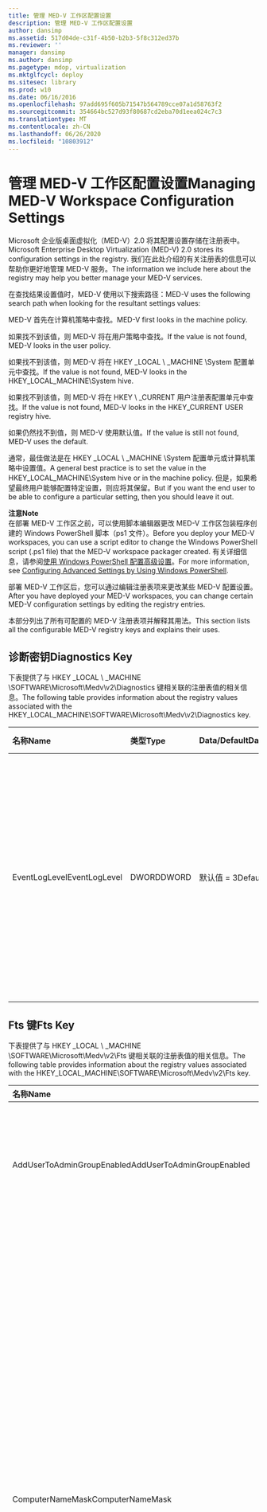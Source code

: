 ```yaml
---
title: 管理 MED-V 工作区配置设置
description: 管理 MED-V 工作区配置设置
author: dansimp
ms.assetid: 517d04de-c31f-4b50-b2b3-5f8c312ed37b
ms.reviewer: ''
manager: dansimp
ms.author: dansimp
ms.pagetype: mdop, virtualization
ms.mktglfcycl: deploy
ms.sitesec: library
ms.prod: w10
ms.date: 06/16/2016
ms.openlocfilehash: 97add695f605b71547b564789cce07a1d58763f2
ms.sourcegitcommit: 354664bc527d93f80687cd2eba70d1eea024c7c3
ms.translationtype: MT
ms.contentlocale: zh-CN
ms.lasthandoff: 06/26/2020
ms.locfileid: "10803912"
---
```

# <span data-ttu-id="85f5a-103">管理 MED-V 工作区配置设置</span><span class="sxs-lookup"><span data-stu-id="85f5a-103">Managing MED-V Workspace Configuration Settings</span></span>


<span data-ttu-id="85f5a-104">Microsoft 企业版桌面虚拟化（MED-V）2.0 将其配置设置存储在注册表中。</span><span class="sxs-lookup"><span data-stu-id="85f5a-104">Microsoft Enterprise Desktop Virtualization (MED-V) 2.0 stores its configuration settings in the registry.</span></span> <span data-ttu-id="85f5a-105">我们在此处介绍的有关注册表的信息可以帮助你更好地管理 MED-V 服务。</span><span class="sxs-lookup"><span data-stu-id="85f5a-105">The information we include here about the registry may help you better manage your MED-V services.</span></span>

<span data-ttu-id="85f5a-106">在查找结果设置值时，MED-V 使用以下搜索路径：</span><span class="sxs-lookup"><span data-stu-id="85f5a-106">MED-V uses the following search path when looking for the resultant settings values:</span></span>

<span data-ttu-id="85f5a-107">MED-V 首先在计算机策略中查找。</span><span class="sxs-lookup"><span data-stu-id="85f5a-107">MED-V first looks in the machine policy.</span></span>

<span data-ttu-id="85f5a-108">如果找不到该值，则 MED-V 将在用户策略中查找。</span><span class="sxs-lookup"><span data-stu-id="85f5a-108">If the value is not found, MED-V looks in the user policy.</span></span>

<span data-ttu-id="85f5a-109">如果找不到该值，则 MED-V 将在 HKEY _LOCAL \ _MACHINE \\System 配置单元中查找。</span><span class="sxs-lookup"><span data-stu-id="85f5a-109">If the value is not found, MED-V looks in the HKEY\_LOCAL\_MACHINE\\System hive.</span></span>

<span data-ttu-id="85f5a-110">如果找不到该值，则 MED-V 将在 HKEY \ _CURRENT 用户注册表配置单元中查找。</span><span class="sxs-lookup"><span data-stu-id="85f5a-110">If the value is not found, MED-V looks in the HKEY\_CURRENT USER registry hive.</span></span>

<span data-ttu-id="85f5a-111">如果仍然找不到值，则 MED-V 使用默认值。</span><span class="sxs-lookup"><span data-stu-id="85f5a-111">If the value is still not found, MED-V uses the default.</span></span>

<span data-ttu-id="85f5a-112">通常，最佳做法是在 HKEY _LOCAL \ _MACHINE \\System 配置单元或计算机策略中设置值。</span><span class="sxs-lookup"><span data-stu-id="85f5a-112">A general best practice is to set the value in the HKEY\_LOCAL\_MACHINE\\System hive or in the machine policy.</span></span> <span data-ttu-id="85f5a-113">但是，如果希望最终用户能够配置特定设置，则应将其保留。</span><span class="sxs-lookup"><span data-stu-id="85f5a-113">But if you want the end user to be able to configure a particular setting, then you should leave it out.</span></span>

**<span data-ttu-id="85f5a-114">注意</span><span class="sxs-lookup"><span data-stu-id="85f5a-114">Note</span></span>**  
<span data-ttu-id="85f5a-115">在部署 MED-V 工作区之前，可以使用脚本编辑器更改 MED-V 工作区包装程序创建的 Windows PowerShell 脚本（ps1 文件）。</span><span class="sxs-lookup"><span data-stu-id="85f5a-115">Before you deploy your MED-V workspaces, you can use a script editor to change the Windows PowerShell script (.ps1 file) that the MED-V workspace packager created.</span></span> <span data-ttu-id="85f5a-116">有关详细信息，请参阅[使用 Windows PowerShell 配置高级设置](configuring-advanced-settings-by-using-windows-powershell.md)。</span><span class="sxs-lookup"><span data-stu-id="85f5a-116">For more information, see [Configuring Advanced Settings by Using Windows PowerShell](configuring-advanced-settings-by-using-windows-powershell.md).</span></span>

<span data-ttu-id="85f5a-117">部署 MED-V 工作区后，您可以通过编辑注册表项来更改某些 MED-V 配置设置。</span><span class="sxs-lookup"><span data-stu-id="85f5a-117">After you have deployed your MED-V workspaces, you can change certain MED-V configuration settings by editing the registry entries.</span></span>



<span data-ttu-id="85f5a-118">本部分列出了所有可配置的 MED-V 注册表项并解释其用法。</span><span class="sxs-lookup"><span data-stu-id="85f5a-118">This section lists all the configurable MED-V registry keys and explains their uses.</span></span>

## <span data-ttu-id="85f5a-119">诊断密钥</span><span class="sxs-lookup"><span data-stu-id="85f5a-119">Diagnostics Key</span></span>


<span data-ttu-id="85f5a-120">下表提供了与 HKEY _LOCAL \ _MACHINE \\SOFTWARE\\Microsoft\\Medv\\v2\\Diagnostics 键相关联的注册表值的相关信息。</span><span class="sxs-lookup"><span data-stu-id="85f5a-120">The following table provides information about the registry values associated with the HKEY\_LOCAL\_MACHINE\\SOFTWARE\\Microsoft\\Medv\\v2\\Diagnostics key.</span></span>

<table>
<colgroup>
<col width="25%" />
<col width="25%" />
<col width="25%" />
<col width="25%" />
</colgroup>
<thead>
<tr class="header">
<th align="left"><span data-ttu-id="85f5a-121">名称</span><span class="sxs-lookup"><span data-stu-id="85f5a-121">Name</span></span> </th>
<th align="left"><span data-ttu-id="85f5a-122">类型</span><span class="sxs-lookup"><span data-stu-id="85f5a-122">Type</span></span> </th>
<th align="left"><span data-ttu-id="85f5a-123">Data/Default</span><span class="sxs-lookup"><span data-stu-id="85f5a-123">Data/Default</span></span> </th>
<th align="left"><span data-ttu-id="85f5a-124">描述</span><span class="sxs-lookup"><span data-stu-id="85f5a-124">Description</span></span> </th>
</tr>
</thead>
<tbody>
<tr class="odd">
<td align="left"><p><span data-ttu-id="85f5a-125">EventLogLevel</span><span class="sxs-lookup"><span data-stu-id="85f5a-125">EventLogLevel</span></span> </p></td>
<td align="left"><p><span data-ttu-id="85f5a-126">DWORD</span><span class="sxs-lookup"><span data-stu-id="85f5a-126">DWORD</span></span> </p></td>
<td align="left"><p><span data-ttu-id="85f5a-127">默认值 = 3</span><span class="sxs-lookup"><span data-stu-id="85f5a-127">Default=3</span></span></p></td>
<td align="left"><p><span data-ttu-id="85f5a-128">事件日志中记录的信息类型。</span><span class="sxs-lookup"><span data-stu-id="85f5a-128">The type of information that is logged in the event log.</span></span> <span data-ttu-id="85f5a-129">级别包括以下内容：0（无）、1（错误）、2（警告）、3（信息）、4（调试）。</span><span class="sxs-lookup"><span data-stu-id="85f5a-129">Levels include the following: 0 (None), 1 (Error), 2 (Warning), 3 (Information), 4 (Debug).</span></span></p></td>
</tr>
</tbody>
</table>



## <span data-ttu-id="85f5a-130">Fts 键</span><span class="sxs-lookup"><span data-stu-id="85f5a-130">Fts Key</span></span>


<span data-ttu-id="85f5a-131">下表提供了与 HKEY _LOCAL \ _MACHINE \\SOFTWARE\\Microsoft\\Medv\\v2\\Fts 键相关联的注册表值的相关信息。</span><span class="sxs-lookup"><span data-stu-id="85f5a-131">The following table provides information about the registry values associated with the HKEY\_LOCAL\_MACHINE\\SOFTWARE\\Microsoft\\Medv\\v2\\Fts key.</span></span>

<table>
<colgroup>
<col width="25%" />
<col width="25%" />
<col width="25%" />
<col width="25%" />
</colgroup>
<thead>
<tr class="header">
<th align="left"><span data-ttu-id="85f5a-132">名称</span><span class="sxs-lookup"><span data-stu-id="85f5a-132">Name</span></span></th>
<th align="left"><span data-ttu-id="85f5a-133">类型</span><span class="sxs-lookup"><span data-stu-id="85f5a-133">Type</span></span></th>
<th align="left"><span data-ttu-id="85f5a-134">Data/Default</span><span class="sxs-lookup"><span data-stu-id="85f5a-134">Data/Default</span></span></th>
<th align="left"><span data-ttu-id="85f5a-135">描述</span><span class="sxs-lookup"><span data-stu-id="85f5a-135">Description</span></span></th>
</tr>
</thead>
<tbody>
<tr class="odd">
<td align="left"><p><span data-ttu-id="85f5a-136">AddUserToAdminGroupEnabled</span><span class="sxs-lookup"><span data-stu-id="85f5a-136">AddUserToAdminGroupEnabled</span></span> </p></td>
<td align="left"><p><span data-ttu-id="85f5a-137">DWORD</span><span class="sxs-lookup"><span data-stu-id="85f5a-137">DWORD</span></span></p></td>
<td align="left"><p><span data-ttu-id="85f5a-138">默认值 = 0</span><span class="sxs-lookup"><span data-stu-id="85f5a-138">Default=0</span></span></p></td>
<td align="left"><p><span data-ttu-id="85f5a-139">配置首次设置是否自动将最终用户添加到管理员&#39;s 组。</span><span class="sxs-lookup"><span data-stu-id="85f5a-139">Configures whether first time setup automatically adds the end user to the administrator&#39;s group.</span></span> <span data-ttu-id="85f5a-140">0 = false;1 = true。</span><span class="sxs-lookup"><span data-stu-id="85f5a-140">0 = false; 1 = true.</span></span></p></td>
</tr>
<tr class="even">
<td align="left"><p></p></td>
<td align="left"><p></p></td>
<td align="left"><p></p></td>
<td align="left"><p><span data-ttu-id="85f5a-141">0 = false：首次设置不会自动将最终用户添加到管理员&#39;s 组。</span><span class="sxs-lookup"><span data-stu-id="85f5a-141">0 = false: First time setup does not automatically add the end user to the administrator&#39;s group.</span></span></p></td>
</tr>
<tr class="odd">
<td align="left"><p></p></td>
<td align="left"><p></p></td>
<td align="left"><p></p></td>
<td align="left"><p><span data-ttu-id="85f5a-142">1 = true：首次设置会自动将最终用户添加到管理员&#39;s 组。</span><span class="sxs-lookup"><span data-stu-id="85f5a-142">1 = true: First time setup automatically adds the end user to the administrator&#39;s group.</span></span></p></td>
</tr>
<tr class="even">
<td align="left"><p><span data-ttu-id="85f5a-143">ComputerNameMask</span><span class="sxs-lookup"><span data-stu-id="85f5a-143">ComputerNameMask</span></span> </p></td>
<td align="left"><p><span data-ttu-id="85f5a-144">SZ</span><span class="sxs-lookup"><span data-stu-id="85f5a-144">SZ</span></span></p></td>
<td align="left"><p><span data-ttu-id="85f5a-145">MEDV\*</span><span class="sxs-lookup"><span data-stu-id="85f5a-145">MEDV\*</span></span> </p></td>
<td align="left"><p><span data-ttu-id="85f5a-146">用于创建来宾虚拟机&#39;计算机名的计算机名称掩码。</span><span class="sxs-lookup"><span data-stu-id="85f5a-146">The computer name mask that is used to create the guest virtual machine&#39;s computer name.</span></span></p></td>
</tr>
<tr class="odd">
<td align="left"><p></p></td>
<td align="left"><p></p></td>
<td align="left"><p></p></td>
<td align="left"><p><span data-ttu-id="85f5a-147">掩码可以包含% username% 标签以插入用户名作为计算机名称的一部分。</span><span class="sxs-lookup"><span data-stu-id="85f5a-147">The mask can contain a %username% tag to insert the username as part of the computer name.</span></span> <span data-ttu-id="85f5a-148">同样，% hostname% 标签插入主计算机的名称。</span><span class="sxs-lookup"><span data-stu-id="85f5a-148">Likewise, the %hostname% tag inserts the name of the host computer.</span></span></p>
<p><span data-ttu-id="85f5a-149">&quot; # &quot; 掩码中的每个字符替换为随机数字。</span><span class="sxs-lookup"><span data-stu-id="85f5a-149">Every &quot;#&quot; character in the mask is replaced by a random digit.</span></span> <span data-ttu-id="85f5a-150">掩码结尾处的星号（\*）字符将替换为随机字母数字字符。</span><span class="sxs-lookup"><span data-stu-id="85f5a-150">An asterisk (\*) character at the end of the mask is replaced by random alphanumeric characters.</span></span></p>
<p><span data-ttu-id="85f5a-151">可以使用方括号捕获% hostname% 和% 用户名% 中的特定数量的字符。</span><span class="sxs-lookup"><span data-stu-id="85f5a-151">A specific number of characters from %hostname% and %username% can be captured by using square brackets.</span></span> <span data-ttu-id="85f5a-152">例如， &quot; % 用户名% [3] &quot; 将使用用户名的前三个字符。</span><span class="sxs-lookup"><span data-stu-id="85f5a-152">For example, &quot;%username%[3]&quot; would use the first three characters of the username.</span></span></p></td>
</tr>
<tr class="even">
<td align="left"><p><span data-ttu-id="85f5a-153">DeleteVMStateTimeout</span><span class="sxs-lookup"><span data-stu-id="85f5a-153">DeleteVMStateTimeout</span></span></p></td>
<td align="left"><p><span data-ttu-id="85f5a-154">DWORD</span><span class="sxs-lookup"><span data-stu-id="85f5a-154">DWORD</span></span></p></td>
<td align="left"><p><span data-ttu-id="85f5a-155">默认值 = 90</span><span class="sxs-lookup"><span data-stu-id="85f5a-155">Default=90</span></span></p></td>
<td align="left"><p><span data-ttu-id="85f5a-156">首次设置尝试删除虚拟机时的超时值（以秒为单位）。</span><span class="sxs-lookup"><span data-stu-id="85f5a-156">The time-out value, in seconds, when first time setup tries to delete the virtual machine.</span></span> <span data-ttu-id="85f5a-157">范围 = 0 到2147483647。</span><span class="sxs-lookup"><span data-stu-id="85f5a-157">Range = 0 to 2147483647.</span></span></p></td>
</tr>
<tr class="odd">
<td align="left"><p><span data-ttu-id="85f5a-158">DetachVfdTimeout</span><span class="sxs-lookup"><span data-stu-id="85f5a-158">DetachVfdTimeout</span></span></p></td>
<td align="left"><p><span data-ttu-id="85f5a-159">DWORD</span><span class="sxs-lookup"><span data-stu-id="85f5a-159">DWORD</span></span></p></td>
<td align="left"><p><span data-ttu-id="85f5a-160">默认值 = 120</span><span class="sxs-lookup"><span data-stu-id="85f5a-160">Default=120</span></span></p></td>
<td align="left"><p><span data-ttu-id="85f5a-161">第一次设置尝试从虚拟机分离虚拟软盘的超时值（以秒为单位）。</span><span class="sxs-lookup"><span data-stu-id="85f5a-161">The time-out value, in seconds, when first time setup tries to detach the virtual floppy disk from the virtual machine.</span></span> <span data-ttu-id="85f5a-162">范围 = 0 到2147483647。</span><span class="sxs-lookup"><span data-stu-id="85f5a-162">Range = 0 to 2147483647.</span></span></p></td>
</tr>
<tr class="even">
<td align="left"><p><span data-ttu-id="85f5a-163">DialogUrl</span><span class="sxs-lookup"><span data-stu-id="85f5a-163">DialogUrl</span></span> </p></td>
<td align="left"><p><span data-ttu-id="85f5a-164">SZ</span><span class="sxs-lookup"><span data-stu-id="85f5a-164">SZ</span></span></p></td>
<td align="left"><p></p></td>
<td align="left"><p><span data-ttu-id="85f5a-165">链接到内部网页且由首次设置对话框消息显示的可自定义 URL。</span><span class="sxs-lookup"><span data-stu-id="85f5a-165">Customizable URL that links to internal webpage and is displayed by first time setup dialog messages.</span></span> </p></td>
</tr>
<tr class="odd">
<td align="left"><p><span data-ttu-id="85f5a-166">ExplorerTimeout</span><span class="sxs-lookup"><span data-stu-id="85f5a-166">ExplorerTimeout</span></span></p></td>
<td align="left"><p><span data-ttu-id="85f5a-167">DWORD</span><span class="sxs-lookup"><span data-stu-id="85f5a-167">DWORD</span></span></p></td>
<td align="left"><p><span data-ttu-id="85f5a-168">默认值 = 900</span><span class="sxs-lookup"><span data-stu-id="85f5a-168">Default=900</span></span></p></td>
<td align="left"><p><span data-ttu-id="85f5a-169">首次设置等待 Windows 资源管理器时的超时值（以秒为单位）。</span><span class="sxs-lookup"><span data-stu-id="85f5a-169">The time-out value, in seconds, that first time setup waits for Windows Explorer.</span></span> <span data-ttu-id="85f5a-170">范围 = 0 到2147483647。</span><span class="sxs-lookup"><span data-stu-id="85f5a-170">Range = 0 to 2147483647.</span></span></p></td>
</tr>
<tr class="even">
<td align="left"><p><span data-ttu-id="85f5a-171">FailureDialogMsg</span><span class="sxs-lookup"><span data-stu-id="85f5a-171">FailureDialogMsg</span></span> </p></td>
<td align="left"><p><span data-ttu-id="85f5a-172">MULTI_SZ</span><span class="sxs-lookup"><span data-stu-id="85f5a-172">MULTI_SZ</span></span></p></td>
<td align="left"><p><span data-ttu-id="85f5a-173">在资源文件中找到邮件</span><span class="sxs-lookup"><span data-stu-id="85f5a-173">Message is found in resource file</span></span> </p></td>
<td align="left"><p><span data-ttu-id="85f5a-174">首次设置无法完成时显示给最终用户的可自定义消息。</span><span class="sxs-lookup"><span data-stu-id="85f5a-174">Customizable message that is displayed to the end user when first time setup cannot be completed.</span></span></p></td>
</tr>
<tr class="odd">
<td align="left"><p><span data-ttu-id="85f5a-175">GiveUserGroupRightsMaxRetryCount</span><span class="sxs-lookup"><span data-stu-id="85f5a-175">GiveUserGroupRightsMaxRetryCount</span></span> </p></td>
<td align="left"><p><span data-ttu-id="85f5a-176">DWORD</span><span class="sxs-lookup"><span data-stu-id="85f5a-176">DWORD</span></span> </p></td>
<td align="left"><p><span data-ttu-id="85f5a-177">默认值 = 3</span><span class="sxs-lookup"><span data-stu-id="85f5a-177">Default=3</span></span></p></td>
<td align="left"><p><span data-ttu-id="85f5a-178">MED-V 尝试授予最终用户组权限的最大次数。</span><span class="sxs-lookup"><span data-stu-id="85f5a-178">The maximum number of times that MED-V tries to give an end user group rights.</span></span> <span data-ttu-id="85f5a-179">超过指定的重试值，并且不能成功授予最终用户组权限后，最有可能会导致虚拟机的预准备失败，然后受 MaxRetryCount 值的制约。</span><span class="sxs-lookup"><span data-stu-id="85f5a-179">Exceeding the specified retry value without being able to successfully give an end user group rights most likely causes a virtual machine preparation failure that is then subject to the MaxRetryCount value.</span></span> <span data-ttu-id="85f5a-180">范围 = 0 到2147483647。</span><span class="sxs-lookup"><span data-stu-id="85f5a-180">Range = 0 to 2147483647.</span></span></p></td>
</tr>
<tr class="even">
<td align="left"><p><span data-ttu-id="85f5a-181">GiveUserGroupRightsTimeout</span><span class="sxs-lookup"><span data-stu-id="85f5a-181">GiveUserGroupRightsTimeout</span></span> </p></td>
<td align="left"><p><span data-ttu-id="85f5a-182">DWORD</span><span class="sxs-lookup"><span data-stu-id="85f5a-182">DWORD</span></span></p></td>
<td align="left"><p><span data-ttu-id="85f5a-183">默认值 = 300</span><span class="sxs-lookup"><span data-stu-id="85f5a-183">Default=300</span></span></p></td>
<td align="left"><p><span data-ttu-id="85f5a-184">授予用户组权限的超时值（以秒为单位）。</span><span class="sxs-lookup"><span data-stu-id="85f5a-184">The time-out value, in seconds, when giving a user group rights.</span></span> <span data-ttu-id="85f5a-185">范围 = 0 到2147483647。</span><span class="sxs-lookup"><span data-stu-id="85f5a-185">Range = 0 to 2147483647.</span></span></p></td>
</tr>
<tr class="odd">
<td align="left"><p><span data-ttu-id="85f5a-186">LogFilePaths</span><span class="sxs-lookup"><span data-stu-id="85f5a-186">LogFilePaths</span></span> </p></td>
<td align="left"><p><span data-ttu-id="85f5a-187">MULTI_SZ</span><span class="sxs-lookup"><span data-stu-id="85f5a-187">MULTI_SZ</span></span></p></td>
<td align="left"><p></p></td>
<td align="left"><p><span data-ttu-id="85f5a-188">第一次设置期间的 MED-V 收集的日志文件路径的列表。</span><span class="sxs-lookup"><span data-stu-id="85f5a-188">A list of the log file paths that MED-V collects during first time setup.</span></span> </p></td>
</tr>
<tr class="even">
<td align="left"><p><span data-ttu-id="85f5a-189">MaxPostponeTime</span><span class="sxs-lookup"><span data-stu-id="85f5a-189">MaxPostponeTime</span></span> </p></td>
<td align="left"><p><span data-ttu-id="85f5a-190">DWORD</span><span class="sxs-lookup"><span data-stu-id="85f5a-190">DWORD</span></span></p></td>
<td align="left"><p><span data-ttu-id="85f5a-191">默认值 = 120</span><span class="sxs-lookup"><span data-stu-id="85f5a-191">Default=120</span></span></p></td>
<td align="left"><p><span data-ttu-id="85f5a-192">最终用户第一次可以延迟的最大小时数。</span><span class="sxs-lookup"><span data-stu-id="85f5a-192">The maximum number of hours that first time setup can be postponed by the end user.</span></span> <span data-ttu-id="85f5a-193">范围 = 0 到2147483647。</span><span class="sxs-lookup"><span data-stu-id="85f5a-193">Range = 0 to 2147483647.</span></span></p></td>
</tr>
<tr class="odd">
<td align="left"><p><span data-ttu-id="85f5a-194">MaxRetryCount</span><span class="sxs-lookup"><span data-stu-id="85f5a-194">MaxRetryCount</span></span> </p></td>
<td align="left"><p><span data-ttu-id="85f5a-195">DWORD</span><span class="sxs-lookup"><span data-stu-id="85f5a-195">DWORD</span></span></p></td>
<td align="left"><p><span data-ttu-id="85f5a-196">默认值 = 3</span><span class="sxs-lookup"><span data-stu-id="85f5a-196">Default=3</span></span></p></td>
<td align="left"><p><span data-ttu-id="85f5a-197">如果每次尝试在软件错误之外的故障中停止，则 MED-V 尝试准备虚拟机的最大次数。</span><span class="sxs-lookup"><span data-stu-id="85f5a-197">The maximum number of times that MED-V tries to prepare a virtual machine if each attempt ends in a failure other than a software error.</span></span> <span data-ttu-id="85f5a-198">当虚拟机准备失败并且超过了首次设置重试的次数时，MED-V 将通知最终用户该故障，并且不会提供重试选项。</span><span class="sxs-lookup"><span data-stu-id="85f5a-198">When virtual machine preparation fails and the number of first time setup retries is exceeded, then MED-V informs the end user about the failure and does not give the option to retry.</span></span> <span data-ttu-id="85f5a-199">每次启动 MED-V 时，都会重新设置计数。</span><span class="sxs-lookup"><span data-stu-id="85f5a-199">The count is re-set every time that MED-V is started.</span></span> <span data-ttu-id="85f5a-200">范围 = 0 到2147483647。</span><span class="sxs-lookup"><span data-stu-id="85f5a-200">Range = 0 to 2147483647.</span></span></p></td>
</tr>
<tr class="even">
<td align="left"><p><span data-ttu-id="85f5a-201">模式</span><span class="sxs-lookup"><span data-stu-id="85f5a-201">Mode</span></span> </p></td>
<td align="left"><p><span data-ttu-id="85f5a-202">SZ</span><span class="sxs-lookup"><span data-stu-id="85f5a-202">SZ</span></span></p></td>
<td align="left"><p><span data-ttu-id="85f5a-203">默认值 = 无人参与</span><span class="sxs-lookup"><span data-stu-id="85f5a-203">Default=Unattended</span></span></p></td>
<td align="left"><p><span data-ttu-id="85f5a-204">配置首次设置与用户交互的方式。</span><span class="sxs-lookup"><span data-stu-id="85f5a-204">Configures how first time setup interacts with the user.</span></span> <span data-ttu-id="85f5a-205">可能的值如下所示：</span><span class="sxs-lookup"><span data-stu-id="85f5a-205">Possible values are as follows:</span></span></p></td>
</tr>
<tr class="odd">
<td align="left"><p></p></td>
<td align="left"><p></p></td>
<td align="left"><p></p></td>
<td align="left"><p><strong><span data-ttu-id="85f5a-206">参加了.</span><span class="sxs-lookup"><span data-stu-id="85f5a-206">Attended.</span></span></strong> <span data-ttu-id="85f5a-207">最终用户在首次设置时必须输入信息。</span><span class="sxs-lookup"><span data-stu-id="85f5a-207">The end user must enter information during first time setup.</span></span></p>
<div class="alert">
<strong><span data-ttu-id="85f5a-208">注意</span><span class="sxs-lookup"><span data-stu-id="85f5a-208">Note</span></span></strong><br/><p><span data-ttu-id="85f5a-209">如果你创建了 Sysprep.inf 文件，以便最小化安装需要用户输入才能完成，则你必须选择 " <strong> 有人参与 </strong> 模式" 或 "首次设置时可能出现问题"。</span><span class="sxs-lookup"><span data-stu-id="85f5a-209">If you created the Sysprep.inf file so that Mini-Setup requires user input to complete, then you must select <strong>Attended</strong> mode or problems might occur during first time setup.</span></span></p>
</div>
<div>

</div></td>
</tr>
<tr class="even">
<td align="left"><p></p></td>
<td align="left"><p></p></td>
<td align="left"><p></p></td>
<td align="left"><p><strong><span data-ttu-id="85f5a-210">无人参与 </strong> 。</span><span class="sxs-lookup"><span data-stu-id="85f5a-210">Unattended</strong>.</span></span> <span data-ttu-id="85f5a-211">第一次设置期间，虚拟机不会向最终用户显示，但最终用户在首次启动设置之前会收到提示。</span><span class="sxs-lookup"><span data-stu-id="85f5a-211">The virtual machine is not shown to the end user during first time setup, but the end user is prompted before first time setup starts.</span></span></p></td>
</tr>
<tr class="odd">
<td align="left"><p></p></td>
<td align="left"><p></p></td>
<td align="left"><p></p></td>
<td align="left"><p><strong><span data-ttu-id="85f5a-212">无声 </strong> 。</span><span class="sxs-lookup"><span data-stu-id="85f5a-212">Silent</strong>.</span></span> <span data-ttu-id="85f5a-213">首次设置时，虚拟机不会显示给最终用户。</span><span class="sxs-lookup"><span data-stu-id="85f5a-213">The virtual machine is not shown to the end user at all during first time setup.</span></span></p></td>
</tr>
<tr class="even">
<td align="left"><p><span data-ttu-id="85f5a-214">NonInteractiveRetryTimeoutInc</span><span class="sxs-lookup"><span data-stu-id="85f5a-214">NonInteractiveRetryTimeoutInc</span></span> </p></td>
<td align="left"><p><span data-ttu-id="85f5a-215">DWORD</span><span class="sxs-lookup"><span data-stu-id="85f5a-215">DWORD</span></span></p></td>
<td align="left"><p><span data-ttu-id="85f5a-216">默认值 = 15</span><span class="sxs-lookup"><span data-stu-id="85f5a-216">Default=15</span></span></p></td>
<td align="left"><p><span data-ttu-id="85f5a-217">第一次必须在重新尝试安装程序时首次完成设置的超时值（以分钟为单位）。</span><span class="sxs-lookup"><span data-stu-id="85f5a-217">The time-out value, in minutes, that first time setup must be completed in first time setup interactive mode when re-attempting setup.</span></span> <span data-ttu-id="85f5a-218">范围 = 0 到2147483647。</span><span class="sxs-lookup"><span data-stu-id="85f5a-218">Range = 0 to 2147483647.</span></span></p></td>
</tr>
<tr class="odd">
<td align="left"><p><span data-ttu-id="85f5a-219">NonInteractiveTimeout</span><span class="sxs-lookup"><span data-stu-id="85f5a-219">NonInteractiveTimeout</span></span> </p></td>
<td align="left"><p><span data-ttu-id="85f5a-220">DWORD</span><span class="sxs-lookup"><span data-stu-id="85f5a-220">DWORD</span></span></p></td>
<td align="left"><p><span data-ttu-id="85f5a-221">默认值 = 45</span><span class="sxs-lookup"><span data-stu-id="85f5a-221">Default=45</span></span></p></td>
<td align="left"><p><span data-ttu-id="85f5a-222">第一次必须在第一次设置交互模式时首次完成设置的超时值（以分钟为单位）。</span><span class="sxs-lookup"><span data-stu-id="85f5a-222">The time-out value, in minutes, that first time setup must be completed in first time setup interactive mode.</span></span> <span data-ttu-id="85f5a-223">范围 = 0 到2147483647。</span><span class="sxs-lookup"><span data-stu-id="85f5a-223">Range = 0 to 2147483647.</span></span></p></td>
</tr>
<tr class="even">
<td align="left"><p><span data-ttu-id="85f5a-224">PostponeUtcDateTimeLimit</span><span class="sxs-lookup"><span data-stu-id="85f5a-224">PostponeUtcDateTimeLimit</span></span> </p></td>
<td align="left"><p><span data-ttu-id="85f5a-225">SZ</span><span class="sxs-lookup"><span data-stu-id="85f5a-225">SZ</span></span></p></td>
<td align="left"><p></p></td>
<td align="left"><p><span data-ttu-id="85f5a-226">第一次可以延迟设置的日期和时间（采用 UTC 日期时间格式）。</span><span class="sxs-lookup"><span data-stu-id="85f5a-226">The date and time, in UTC DateTime format, that first time setup can be postponed.</span></span> <span data-ttu-id="85f5a-227">以 " &quot; 24 小时制" 标准的格式输入 yyyy hh： MM &quot; 和小时数。</span><span class="sxs-lookup"><span data-stu-id="85f5a-227">Enter in the format &quot;yyyy-MM-dd hh:mm&quot; with hours specified by using the 24-hour clock standard.</span></span></p></td>
</tr>
<tr class="odd">
<td align="left"><p><span data-ttu-id="85f5a-228">RetryDialogMsg</span><span class="sxs-lookup"><span data-stu-id="85f5a-228">RetryDialogMsg</span></span> </p></td>
<td align="left"><p><span data-ttu-id="85f5a-229">MULTI_SZ</span><span class="sxs-lookup"><span data-stu-id="85f5a-229">MULTI_SZ</span></span></p></td>
<td align="left"><p><span data-ttu-id="85f5a-230">在资源文件中找到邮件</span><span class="sxs-lookup"><span data-stu-id="85f5a-230">Message is found in resource file</span></span> </p></td>
<td align="left"><p><span data-ttu-id="85f5a-231">首次设置必须重新尝试设置时显示给最终用户的可自定义消息。</span><span class="sxs-lookup"><span data-stu-id="85f5a-231">Customizable message that is displayed to the end user when first time setup must re-attempt setup.</span></span></p></td>
</tr>
<tr class="even">
<td align="left"><p><span data-ttu-id="85f5a-232">SetComputerNameEnabled</span><span class="sxs-lookup"><span data-stu-id="85f5a-232">SetComputerNameEnabled</span></span> </p></td>
<td align="left"><p><span data-ttu-id="85f5a-233">DWORD</span><span class="sxs-lookup"><span data-stu-id="85f5a-233">DWORD</span></span></p></td>
<td align="left"><p><span data-ttu-id="85f5a-234">默认值 = 0</span><span class="sxs-lookup"><span data-stu-id="85f5a-234">Default=0</span></span></p></td>
<td align="left"><p><span data-ttu-id="85f5a-235">配置来宾中的 Sysprep.inf 文件的 [UserData] 部分下的 ComputerName 条目是否应根据指定的 ComputerNameMask 进行更新。</span><span class="sxs-lookup"><span data-stu-id="85f5a-235">Configures whether the ComputerName entry under the [UserData] section of the Sysprep.inf file in the guest should be updated according to the specified ComputerNameMask.</span></span>   <span data-ttu-id="85f5a-236">0 = false;1 = true。</span><span class="sxs-lookup"><span data-stu-id="85f5a-236">0 = false; 1 = true.</span></span></p></td>
</tr>
<tr class="odd">
<td align="left"><p></p></td>
<td align="left"><p></p></td>
<td align="left"><p></p></td>
<td align="left"><p><span data-ttu-id="85f5a-237">0 = false：不会根据 ComputerNameMask 更新 Sysprep.inf 文件中的 ComputerName 条目。</span><span class="sxs-lookup"><span data-stu-id="85f5a-237">0 = false: The ComputerName entry in the Sysprep.inf file is not updated according to the ComputerNameMask.</span></span></p></td>
</tr>
<tr class="even">
<td align="left"><p></p></td>
<td align="left"><p></p></td>
<td align="left"><p></p></td>
<td align="left"><p><span data-ttu-id="85f5a-238">1 = true：将根据 ComputerNameMask 更新 Sysprep.inf 文件中的 ComputerName 条目。</span><span class="sxs-lookup"><span data-stu-id="85f5a-238">1 = true: The ComputerName entry in the Sysprep.inf file is updated according to the ComputerNameMask.</span></span></p></td>
</tr>
<tr class="odd">
<td align="left"><p><span data-ttu-id="85f5a-239">SetJoinDomainEnabled</span><span class="sxs-lookup"><span data-stu-id="85f5a-239">SetJoinDomainEnabled</span></span> </p></td>
<td align="left"><p><span data-ttu-id="85f5a-240">DWORD</span><span class="sxs-lookup"><span data-stu-id="85f5a-240">DWORD</span></span></p></td>
<td align="left"><p><span data-ttu-id="85f5a-241">默认值 = 0</span><span class="sxs-lookup"><span data-stu-id="85f5a-241">Default=0</span></span></p></td>
<td align="left"><p><span data-ttu-id="85f5a-242">配置是否应更新来宾中 Sysprep.inf 文件的 [标识] 部分中的 JoinDomain 设置以匹配主机上的设置。</span><span class="sxs-lookup"><span data-stu-id="85f5a-242">Configures whether the JoinDomain setting under the [Identification] section of the Sysprep.inf file in the guest should be updated to match the settings on the host.</span></span>  <span data-ttu-id="85f5a-243">0 = false;1 = true。</span><span class="sxs-lookup"><span data-stu-id="85f5a-243">0 = false; 1 = true.</span></span></p></td>
</tr>
<tr class="even">
<td align="left"><p></p></td>
<td align="left"><p></p></td>
<td align="left"><p></p></td>
<td align="left"><p><span data-ttu-id="85f5a-244">0 = false：不会更新 Sysprep.inf 文件中的 JoinDomain 设置以匹配主机上的设置。</span><span class="sxs-lookup"><span data-stu-id="85f5a-244">0 = false: The JoinDomain setting in the Sysprep.inf file is not updated to match the settings on the host.</span></span></p></td>
</tr>
<tr class="odd">
<td align="left"><p></p></td>
<td align="left"><p></p></td>
<td align="left"><p></p></td>
<td align="left"><p><span data-ttu-id="85f5a-245">1 = true： Sysprep.inf 文件中的 JoinDomain 设置会更新，以匹配主机上的设置。</span><span class="sxs-lookup"><span data-stu-id="85f5a-245">1 = true: The JoinDomain setting in the Sysprep.inf file is updated to match the settings on the host.</span></span></p></td>
</tr>
<tr class="even">
<td align="left"><p><span data-ttu-id="85f5a-246">SetMachineObjectOUEnabled</span><span class="sxs-lookup"><span data-stu-id="85f5a-246">SetMachineObjectOUEnabled</span></span> </p></td>
<td align="left"><p><span data-ttu-id="85f5a-247">DWORD</span><span class="sxs-lookup"><span data-stu-id="85f5a-247">DWORD</span></span></p></td>
<td align="left"><p><span data-ttu-id="85f5a-248">默认值 = 0</span><span class="sxs-lookup"><span data-stu-id="85f5a-248">Default=0</span></span></p></td>
<td align="left"><p><span data-ttu-id="85f5a-249">配置来宾中的 Sysprep.inf 文件的 [标识] 部分下的 MachineObjectOU 设置是否会更新，以匹配主机。</span><span class="sxs-lookup"><span data-stu-id="85f5a-249">Configures whether the MachineObjectOU setting under the [Identification] section of the Sysprep.inf file in the guest is updated to match the host.</span></span>  <span data-ttu-id="85f5a-250">0 = false;1 = true。</span><span class="sxs-lookup"><span data-stu-id="85f5a-250">0 = false; 1 = true.</span></span></p></td>
</tr>
<tr class="odd">
<td align="left"><p></p></td>
<td align="left"><p></p></td>
<td align="left"><p></p></td>
<td align="left"><p><span data-ttu-id="85f5a-251">0 = false：不会更新 Sysprep.inf 文件中的 MachineObjectOU 设置以匹配主机上的设置。</span><span class="sxs-lookup"><span data-stu-id="85f5a-251">0 = false: The MachineObjectOU setting in the Sysprep.inf file is not updated to match the settings on the host.</span></span></p></td>
</tr>
<tr class="even">
<td align="left"><p></p></td>
<td align="left"><p></p></td>
<td align="left"><p></p></td>
<td align="left"><p><span data-ttu-id="85f5a-252">1 = true： Sysprep.inf 文件中的 MachineObjectOU 设置会更新，以匹配主机上的设置。</span><span class="sxs-lookup"><span data-stu-id="85f5a-252">1 = true: The MachineObjectOU setting in the Sysprep.inf file is updated to match the settings on the host.</span></span></p></td>
</tr>
<tr class="odd">
<td align="left"><p><span data-ttu-id="85f5a-253">SetRegionalSettingsEnabled</span><span class="sxs-lookup"><span data-stu-id="85f5a-253">SetRegionalSettingsEnabled</span></span> </p></td>
<td align="left"><p><span data-ttu-id="85f5a-254">DWORD</span><span class="sxs-lookup"><span data-stu-id="85f5a-254">DWORD</span></span></p></td>
<td align="left"><p><span data-ttu-id="85f5a-255">默认值 = 0</span><span class="sxs-lookup"><span data-stu-id="85f5a-255">Default=0</span></span></p></td>
<td align="left"><p><span data-ttu-id="85f5a-256">配置来宾中的 Sysprep.inf 文件的 [RegionalSettings] 部分下的设置是否会更新，以匹配主机。</span><span class="sxs-lookup"><span data-stu-id="85f5a-256">Configures whether the settings under the [RegionalSettings] section of the Sysprep.inf file in the guest are updated to match the host.</span></span>  <span data-ttu-id="85f5a-257">0 = false;1 = true。</span><span class="sxs-lookup"><span data-stu-id="85f5a-257">0 = false; 1 = true.</span></span></p>
<div class="alert">
<strong><span data-ttu-id="85f5a-258">注意</span><span class="sxs-lookup"><span data-stu-id="85f5a-258">Note</span></span></strong><br/><p><span data-ttu-id="85f5a-259">默认情况下，来宾中的时区设置始终与主机中的时区设置同步。</span><span class="sxs-lookup"><span data-stu-id="85f5a-259">By default, the setting for TimeZone in the guest is always synchronized with the TimeZone setting in the host.</span></span></p>
</div>
<div>

</div></td>
</tr>
<tr class="even">
<td align="left"><p></p></td>
<td align="left"><p></p></td>
<td align="left"><p></p></td>
<td align="left"><p><span data-ttu-id="85f5a-260">0 = false：来宾中 Sysprep.inf 文件的 [RegionalSettings] 部分下的设置不会更新以匹配主机。</span><span class="sxs-lookup"><span data-stu-id="85f5a-260">0 = false: The settings under the [RegionalSettings] section of the Sysprep.inf file in the guest are not updated to match the host.</span></span></p></td>
</tr>
<tr class="odd">
<td align="left"><p></p></td>
<td align="left"><p></p></td>
<td align="left"><p></p></td>
<td align="left"><p><span data-ttu-id="85f5a-261">1 = true：来宾中 Sysprep.inf 文件的 [RegionalSettings] 部分下的设置已更新，以匹配主机。</span><span class="sxs-lookup"><span data-stu-id="85f5a-261">1 = true: The settings under the [RegionalSettings] section of the Sysprep.inf file in the guest are updated to match the host.</span></span></p></td>
</tr>
<tr class="even">
<td align="left"><p><span data-ttu-id="85f5a-262">SetUserDataEnabled</span><span class="sxs-lookup"><span data-stu-id="85f5a-262">SetUserDataEnabled</span></span> </p></td>
<td align="left"><p><span data-ttu-id="85f5a-263">DWORD</span><span class="sxs-lookup"><span data-stu-id="85f5a-263">DWORD</span></span></p></td>
<td align="left"><p><span data-ttu-id="85f5a-264">默认值 = 0</span><span class="sxs-lookup"><span data-stu-id="85f5a-264">Default=0</span></span></p></td>
<td align="left"><p><span data-ttu-id="85f5a-265">配置来宾中的 Sysprep.inf 文件的 [UserData] 部分下的 FullName 和 OrgName 设置是否会更新，以匹配主机上的设置。</span><span class="sxs-lookup"><span data-stu-id="85f5a-265">Configures whether the FullName and the OrgName settings under the [UserData] section of the Sysprep.inf file in the guest are updated to match the settings on the host.</span></span>  <span data-ttu-id="85f5a-266">0 = false;1 = true。</span><span class="sxs-lookup"><span data-stu-id="85f5a-266">0 = false; 1 = true.</span></span></p></td>
</tr>
<tr class="odd">
<td align="left"><p></p></td>
<td align="left"><p></p></td>
<td align="left"><p></p></td>
<td align="left"><p><span data-ttu-id="85f5a-267">0 = false：不会更新 Sysprep.inf 文件中的 FullName 和 OrgName 设置以匹配主机上的设置。</span><span class="sxs-lookup"><span data-stu-id="85f5a-267">0 = false: The FullName and OrgName settings in the Sysprep.inf file are not updated to match the settings on the host.</span></span></p></td>
</tr>
<tr class="even">
<td align="left"><p></p></td>
<td align="left"><p></p></td>
<td align="left"><p></p></td>
<td align="left"><p><span data-ttu-id="85f5a-268">1 = true：将更新 Sysprep.inf 文件中的 FullName 和 OrgName 设置以匹配主机上的设置。</span><span class="sxs-lookup"><span data-stu-id="85f5a-268">1 = true: The FullName and OrgName settings in the Sysprep.inf file are updated to match the settings on the host.</span></span></p></td>
</tr>
<tr class="odd">
<td align="left"><p><span data-ttu-id="85f5a-269">StartDialogMsg</span><span class="sxs-lookup"><span data-stu-id="85f5a-269">StartDialogMsg</span></span> </p></td>
<td align="left"><p><span data-ttu-id="85f5a-270">MULTI_SZ</span><span class="sxs-lookup"><span data-stu-id="85f5a-270">MULTI_SZ</span></span></p></td>
<td align="left"><p><span data-ttu-id="85f5a-271">在资源文件中找到邮件</span><span class="sxs-lookup"><span data-stu-id="85f5a-271">Message is found in resource file</span></span> </p></td>
<td align="left"><p><span data-ttu-id="85f5a-272">可自定义的消息，在首次设置准备好开始时显示给最终用户。</span><span class="sxs-lookup"><span data-stu-id="85f5a-272">Customizable message that is displayed to the end user when first time setup is ready to start.</span></span> </p></td>
</tr>
<tr class="even">
<td align="left"><p><span data-ttu-id="85f5a-273">TaskCancelTimeout</span><span class="sxs-lookup"><span data-stu-id="85f5a-273">TaskCancelTimeout</span></span></p></td>
<td align="left"><p><span data-ttu-id="85f5a-274">DWORD</span><span class="sxs-lookup"><span data-stu-id="85f5a-274">DWORD</span></span></p></td>
<td align="left"><p><span data-ttu-id="85f5a-275">默认值 = 30</span><span class="sxs-lookup"><span data-stu-id="85f5a-275">Default=30</span></span></p></td>
<td align="left"><p><span data-ttu-id="85f5a-276">超时值（以秒为单位），在设置为取消操作的第一次等待来自虚拟机的响应时。</span><span class="sxs-lookup"><span data-stu-id="85f5a-276">The time-out value, in seconds, that first time setup waits for a response from the virtual machine for a Cancel operation.</span></span> <span data-ttu-id="85f5a-277">范围 = 0 到2147483647。</span><span class="sxs-lookup"><span data-stu-id="85f5a-277">Range = 0 to 2147483647.</span></span></p></td>
</tr>
<tr class="odd">
<td align="left"><p><span data-ttu-id="85f5a-278">TaskVMTurnOffTimeout</span><span class="sxs-lookup"><span data-stu-id="85f5a-278">TaskVMTurnOffTimeout</span></span></p></td>
<td align="left"><p><span data-ttu-id="85f5a-279">DWORD</span><span class="sxs-lookup"><span data-stu-id="85f5a-279">DWORD</span></span></p></td>
<td align="left"><p><span data-ttu-id="85f5a-280">默认值 = 60</span><span class="sxs-lookup"><span data-stu-id="85f5a-280">Default=60</span></span></p></td>
<td align="left"><p><span data-ttu-id="85f5a-281">第一次设置等待虚拟机关闭的超时值（以秒为单位）。</span><span class="sxs-lookup"><span data-stu-id="85f5a-281">The time-out value, in seconds, that first time setup waits for the virtual machine to shut down.</span></span> <span data-ttu-id="85f5a-282">范围 = 0 到2147483647。</span><span class="sxs-lookup"><span data-stu-id="85f5a-282">Range = 0 to 2147483647.</span></span></p></td>
</tr>
<tr class="even">
<td align="left"><p><span data-ttu-id="85f5a-283">UpgradeTimeout</span><span class="sxs-lookup"><span data-stu-id="85f5a-283">UpgradeTimeout</span></span></p></td>
<td align="left"><p><span data-ttu-id="85f5a-284">DWORD</span><span class="sxs-lookup"><span data-stu-id="85f5a-284">DWORD</span></span></p></td>
<td align="left"><p><span data-ttu-id="85f5a-285">默认值 = 600</span><span class="sxs-lookup"><span data-stu-id="85f5a-285">Default=600</span></span></p></td>
<td align="left"><p><span data-ttu-id="85f5a-286">尝试升级 MED-V 来宾代理软件超时前的时间（以秒为单位）。范围 = 0 到2147483647。</span><span class="sxs-lookup"><span data-stu-id="85f5a-286">The time, in seconds, before an attempted upgrade of the MED-V Guest Agent software times out. Range = 0 to 2147483647.</span></span></p></td>
</tr>
</tbody>
</table>



## <span data-ttu-id="85f5a-287">UserExperience 键</span><span class="sxs-lookup"><span data-stu-id="85f5a-287">UserExperience Key</span></span>


<span data-ttu-id="85f5a-288">下表提供了与 HKEY _LOCAL \ _MACHINE \\SOFTWARE\\Microsoft\\Medv\\v2\\UserExperience 键和 HKEY \ _CURRENT \ _USER \\Software\\Microsoft\\Medv\\v2\\UserExperience 键相关联的注册表值的相关信息。</span><span class="sxs-lookup"><span data-stu-id="85f5a-288">The following table provides information about the registry values associated with the HKEY\_LOCAL\_MACHINE\\SOFTWARE\\Microsoft\\Medv\\v2\\UserExperience key and the HKEY\_CURRENT\_USER\\Software\\Microsoft\\Medv\\v2\\UserExperience key.</span></span>

<table>
<colgroup>
<col width="25%" />
<col width="25%" />
<col width="25%" />
<col width="25%" />
</colgroup>
<thead>
<tr class="header">
<th align="left"><span data-ttu-id="85f5a-289">名称</span><span class="sxs-lookup"><span data-stu-id="85f5a-289">Name</span></span></th>
<th align="left"><span data-ttu-id="85f5a-290">类型</span><span class="sxs-lookup"><span data-stu-id="85f5a-290">Type</span></span></th>
<th align="left"><span data-ttu-id="85f5a-291">Data/Default</span><span class="sxs-lookup"><span data-stu-id="85f5a-291">Data/Default</span></span></th>
<th align="left"><span data-ttu-id="85f5a-292">描述</span><span class="sxs-lookup"><span data-stu-id="85f5a-292">Description</span></span></th>
</tr>
</thead>
<tbody>
<tr class="odd">
<td align="left"><p><span data-ttu-id="85f5a-293">AppPublishingEnabled</span><span class="sxs-lookup"><span data-stu-id="85f5a-293">AppPublishingEnabled</span></span> </p></td>
<td align="left"><p><span data-ttu-id="85f5a-294">DWORD</span><span class="sxs-lookup"><span data-stu-id="85f5a-294">DWORD</span></span></p></td>
<td align="left"><p><span data-ttu-id="85f5a-295">默认值 = 1</span><span class="sxs-lookup"><span data-stu-id="85f5a-295">Default=1</span></span></p></td>
<td align="left"><p><span data-ttu-id="85f5a-296">配置是否启用从来宾到主机的应用程序发布。</span><span class="sxs-lookup"><span data-stu-id="85f5a-296">Configures whether application publication from the guest to the host is enabled.</span></span>  <span data-ttu-id="85f5a-297">0 = false;1 = true。</span><span class="sxs-lookup"><span data-stu-id="85f5a-297">0 = false; 1 = true.</span></span></p></td>
</tr>
<tr class="even">
<td align="left"><p></p></td>
<td align="left"><p></p></td>
<td align="left"><p></p></td>
<td align="left"><p><span data-ttu-id="85f5a-298">0 = false：禁用从来宾到主机的应用程序发布。</span><span class="sxs-lookup"><span data-stu-id="85f5a-298">0 = false: Disables application publishing from the guest to the host.</span></span></p></td>
</tr>
<tr class="odd">
<td align="left"><p></p></td>
<td align="left"><p></p></td>
<td align="left"><p></p></td>
<td align="left"><p><span data-ttu-id="85f5a-299">1 = true：支持从来宾到主机的应用程序发布。</span><span class="sxs-lookup"><span data-stu-id="85f5a-299">1 = true: Enables application publishing from the guest to the host.</span></span></p></td>
</tr>
<tr class="even">
<td align="left"><p><span data-ttu-id="85f5a-300">AudioSharingEnabled</span><span class="sxs-lookup"><span data-stu-id="85f5a-300">AudioSharingEnabled</span></span> </p></td>
<td align="left"><p><span data-ttu-id="85f5a-301">DWORD</span><span class="sxs-lookup"><span data-stu-id="85f5a-301">DWORD</span></span></p></td>
<td align="left"><p><span data-ttu-id="85f5a-302">默认值 = 1</span><span class="sxs-lookup"><span data-stu-id="85f5a-302">Default=1</span></span></p></td>
<td align="left"><p><span data-ttu-id="85f5a-303">配置在来宾和主机之间共享音频 i/o 设备是否已启用。</span><span class="sxs-lookup"><span data-stu-id="85f5a-303">Configures whether the sharing of the audio I/O device between the guest and the host is enabled.</span></span>  <span data-ttu-id="85f5a-304">0 = false;1 = true。</span><span class="sxs-lookup"><span data-stu-id="85f5a-304">0 = false; 1 = true.</span></span></p></td>
</tr>
<tr class="odd">
<td align="left"><p></p></td>
<td align="left"><p></p></td>
<td align="left"><p></p></td>
<td align="left"><p><span data-ttu-id="85f5a-305">0 = false：在来宾和主机之间禁用音频 i/o 设备的共享。</span><span class="sxs-lookup"><span data-stu-id="85f5a-305">0 = false: Disables the sharing of the audio I/O device between the guest and the host.</span></span></p></td>
</tr>
<tr class="even">
<td align="left"><p></p></td>
<td align="left"><p></p></td>
<td align="left"><p></p></td>
<td align="left"><p><span data-ttu-id="85f5a-306">1 = true：支持在来宾和主机之间共享音频输入/输出设备。</span><span class="sxs-lookup"><span data-stu-id="85f5a-306">1 = true: Enables the sharing of the audio I/O device between the guest and the host.</span></span></p></td>
</tr>
<tr class="odd">
<td align="left"><p><span data-ttu-id="85f5a-307">ClipboardSharingEnabled</span><span class="sxs-lookup"><span data-stu-id="85f5a-307">ClipboardSharingEnabled</span></span> </p></td>
<td align="left"><p><span data-ttu-id="85f5a-308">DWORD</span><span class="sxs-lookup"><span data-stu-id="85f5a-308">DWORD</span></span></p></td>
<td align="left"><p><span data-ttu-id="85f5a-309">默认值 = 1</span><span class="sxs-lookup"><span data-stu-id="85f5a-309">Default=1</span></span></p></td>
<td align="left"><p><span data-ttu-id="85f5a-310">配置是否启用了来宾和主机之间的剪贴板共享。</span><span class="sxs-lookup"><span data-stu-id="85f5a-310">Configures whether the sharing of the Clipboard between the guest and the host is enabled.</span></span>  <span data-ttu-id="85f5a-311">0 = false;1 = true。</span><span class="sxs-lookup"><span data-stu-id="85f5a-311">0 = false; 1 = true.</span></span></p></td>
</tr>
<tr class="even">
<td align="left"><p></p></td>
<td align="left"><p></p></td>
<td align="left"><p></p></td>
<td align="left"><p><span data-ttu-id="85f5a-312">0 = false：禁用来宾和主机之间的剪贴板共享。</span><span class="sxs-lookup"><span data-stu-id="85f5a-312">0 = false: Disables the sharing of the Clipboard between the guest and the host.</span></span></p></td>
</tr>
<tr class="odd">
<td align="left"><p></p></td>
<td align="left"><p></p></td>
<td align="left"><p></p></td>
<td align="left"><p><span data-ttu-id="85f5a-313">1 = true：支持在来宾和主机之间共享剪贴板。</span><span class="sxs-lookup"><span data-stu-id="85f5a-313">1 = true: Enables the sharing of the Clipboard between the guest and the host.</span></span></p></td>
</tr>
<tr class="even">
<td align="left"><p><span data-ttu-id="85f5a-314">DialogTimeout</span><span class="sxs-lookup"><span data-stu-id="85f5a-314">DialogTimeout</span></span></p></td>
<td align="left"><p><span data-ttu-id="85f5a-315">DWORD</span><span class="sxs-lookup"><span data-stu-id="85f5a-315">DWORD</span></span></p></td>
<td align="left"><p><span data-ttu-id="85f5a-316">默认值 = 300</span><span class="sxs-lookup"><span data-stu-id="85f5a-316">Default=300</span></span></p></td>
<td align="left"><p><span data-ttu-id="85f5a-317">首次设置 "开始" 对话框超时之前的时间（以秒为单位）。范围 = 0 到2147483647。</span><span class="sxs-lookup"><span data-stu-id="85f5a-317">The time, in seconds, before the first time setup Start Dialog times out. Range = 0 to 2147483647.</span></span></p></td>
</tr>
<tr class="odd">
<td align="left"><p><span data-ttu-id="85f5a-318">HideVmTimeout</span><span class="sxs-lookup"><span data-stu-id="85f5a-318">HideVmTimeout</span></span></p></td>
<td align="left"><p><span data-ttu-id="85f5a-319">DWORD</span><span class="sxs-lookup"><span data-stu-id="85f5a-319">DWORD</span></span></p></td>
<td align="left"><p><span data-ttu-id="85f5a-320">默认值 = 30</span><span class="sxs-lookup"><span data-stu-id="85f5a-320">Default=30</span></span></p></td>
<td align="left"><p><span data-ttu-id="85f5a-321">长时间登录尝试期间从最终用户隐藏全屏虚拟机窗口的超时值（以分钟为单位）。</span><span class="sxs-lookup"><span data-stu-id="85f5a-321">The time-out value, in minutes, that the full-screen virtual machine window is hidden from the end user during a long logon attempt.</span></span></p></td>
</tr>
<tr class="even">
<td align="left"><p><span data-ttu-id="85f5a-322">LogonStartEnabled</span><span class="sxs-lookup"><span data-stu-id="85f5a-322">LogonStartEnabled</span></span> </p></td>
<td align="left"><p><span data-ttu-id="85f5a-323">DWORD</span><span class="sxs-lookup"><span data-stu-id="85f5a-323">DWORD</span></span></p></td>
<td align="left"><p><span data-ttu-id="85f5a-324">默认值 = 1</span><span class="sxs-lookup"><span data-stu-id="85f5a-324">Default=1</span></span></p></td>
<td align="left"><p><span data-ttu-id="85f5a-325">配置当最终用户登录到桌面或启动第一个来宾应用程序时是否应启动来宾。</span><span class="sxs-lookup"><span data-stu-id="85f5a-325">Configures whether the guest should be started when the end user logs on to the desktop or when the first guest application is started.</span></span>  <span data-ttu-id="85f5a-326">0 = false;1 = true。</span><span class="sxs-lookup"><span data-stu-id="85f5a-326">0 = false; 1 = true.</span></span></p></td>
</tr>
<tr class="odd">
<td align="left"><p></p></td>
<td align="left"><p></p></td>
<td align="left"><p></p></td>
<td align="left"><p><span data-ttu-id="85f5a-327">0 = false：启动第一个来宾应用程序时，将启动来宾。</span><span class="sxs-lookup"><span data-stu-id="85f5a-327">0 = false: The guest is started when the first guest application is started.</span></span></p></td>
</tr>
<tr class="even">
<td align="left"><p></p></td>
<td align="left"><p></p></td>
<td align="left"><p></p></td>
<td align="left"><p><span data-ttu-id="85f5a-328">1 = true：当最终用户登录到桌面时，将启动来宾。</span><span class="sxs-lookup"><span data-stu-id="85f5a-328">1 = true: The guest is started when the end user logs on to the desktop.</span></span></p></td>
</tr>
<tr class="odd">
<td align="left"><p><span data-ttu-id="85f5a-329">PrinterSharingEnabled</span><span class="sxs-lookup"><span data-stu-id="85f5a-329">PrinterSharingEnabled</span></span> </p></td>
<td align="left"><p><span data-ttu-id="85f5a-330">DWORD</span><span class="sxs-lookup"><span data-stu-id="85f5a-330">DWORD</span></span></p></td>
<td align="left"><p><span data-ttu-id="85f5a-331">默认值 = 1</span><span class="sxs-lookup"><span data-stu-id="85f5a-331">Default=1</span></span></p></td>
<td align="left"><p><span data-ttu-id="85f5a-332">配置是否启用来宾和主机之间的打印机共享。</span><span class="sxs-lookup"><span data-stu-id="85f5a-332">Configures whether the sharing of printers between the guest and the host is enabled.</span></span>  <span data-ttu-id="85f5a-333">0 = false;1 = true。</span><span class="sxs-lookup"><span data-stu-id="85f5a-333">0 = false; 1 = true.</span></span></p></td>
</tr>
<tr class="even">
<td align="left"><p></p></td>
<td align="left"><p></p></td>
<td align="left"><p></p></td>
<td align="left"><p><span data-ttu-id="85f5a-334">0 = false：禁用来宾和主机之间的打印机共享。</span><span class="sxs-lookup"><span data-stu-id="85f5a-334">0 = false: Disables the sharing of printers between the guest and the host.</span></span></p></td>
</tr>
<tr class="odd">
<td align="left"><p></p></td>
<td align="left"><p></p></td>
<td align="left"><p></p></td>
<td align="left"><p><span data-ttu-id="85f5a-335">1 = true：启用来宾和主机之间的打印机共享。</span><span class="sxs-lookup"><span data-stu-id="85f5a-335">1 = true: Enables the sharing of printers between the guest and the host.</span></span></p></td>
</tr>
<tr class="even">
<td align="left"><p><span data-ttu-id="85f5a-336">RebootAbsoluteDelayTimeout</span><span class="sxs-lookup"><span data-stu-id="85f5a-336">RebootAbsoluteDelayTimeout</span></span> </p></td>
<td align="left"><p><span data-ttu-id="85f5a-337">DWORD</span><span class="sxs-lookup"><span data-stu-id="85f5a-337">DWORD</span></span></p></td>
<td align="left"><p><span data-ttu-id="85f5a-338">默认 = 1440</span><span class="sxs-lookup"><span data-stu-id="85f5a-338">Default=1440</span></span></p></td>
<td align="left"><p><span data-ttu-id="85f5a-339">第一次设置等待重启的超时值（以分钟为单位）。</span><span class="sxs-lookup"><span data-stu-id="85f5a-339">The time-out value, in minutes, that first time setup waits for a restart.</span></span> <span data-ttu-id="85f5a-340">范围 = 0 到2147483647。</span><span class="sxs-lookup"><span data-stu-id="85f5a-340">Range = 0 to 2147483647.</span></span></p></td>
</tr>
<tr class="odd">
<td align="left"><p><span data-ttu-id="85f5a-341">RedirectUrls</span><span class="sxs-lookup"><span data-stu-id="85f5a-341">RedirectUrls</span></span> </p></td>
<td align="left"><p><span data-ttu-id="85f5a-342">MULTI_SZ</span><span class="sxs-lookup"><span data-stu-id="85f5a-342">MULTI_SZ</span></span></p></td>
<td align="left"><p><span data-ttu-id="85f5a-343">指定的 URL 列表</span><span class="sxs-lookup"><span data-stu-id="85f5a-343">Specified URL list</span></span></p></td>
<td align="left"><p><span data-ttu-id="85f5a-344">指定要从主机重定向到来宾的 Url 的列表。</span><span class="sxs-lookup"><span data-stu-id="85f5a-344">Specifies a list of URLs to be redirected from the host to the guest.</span></span> </p></td>
</tr>
<tr class="even">
<td align="left"><p><span data-ttu-id="85f5a-345">SmartCardLogonEnabled</span><span class="sxs-lookup"><span data-stu-id="85f5a-345">SmartCardLogonEnabled</span></span></p></td>
<td align="left"><p><span data-ttu-id="85f5a-346">DWORD</span><span class="sxs-lookup"><span data-stu-id="85f5a-346">DWORD</span></span></p></td>
<td align="left"><p><span data-ttu-id="85f5a-347">默认值 = 0</span><span class="sxs-lookup"><span data-stu-id="85f5a-347">Default=0</span></span></p></td>
<td align="left"><p><span data-ttu-id="85f5a-348">配置智能卡是否可用于对用户进行身份验证以使用 MED-V。</span><span class="sxs-lookup"><span data-stu-id="85f5a-348">Configures whether smart cards can be used to authenticate users to MED-V.</span></span> <span data-ttu-id="85f5a-349">0 = false;1 = true。</span><span class="sxs-lookup"><span data-stu-id="85f5a-349">0 = false; 1 = true.</span></span></p></td>
</tr>
<tr class="odd">
<td align="left"><p></p></td>
<td align="left"><p></p></td>
<td align="left"><p></p></td>
<td align="left"><p><span data-ttu-id="85f5a-350">0 = false：不允许智能卡向 MED-V 用户验证最终用户。</span><span class="sxs-lookup"><span data-stu-id="85f5a-350">0 = false: Does not let Smart Cards authenticate end users to MED-V.</span></span></p></td>
</tr>
<tr class="even">
<td align="left"><p></p></td>
<td align="left"><p></p></td>
<td align="left"><p></p></td>
<td align="left"><p><span data-ttu-id="85f5a-351">1 = true：让智能卡向 MED-V 用户验证最终用户。</span><span class="sxs-lookup"><span data-stu-id="85f5a-351">1 = true: Lets Smart Cards authenticate end users to MED-V.</span></span></p>
<div class="alert">
<strong><span data-ttu-id="85f5a-352">重要提示</span><span class="sxs-lookup"><span data-stu-id="85f5a-352">Important</span></span></strong><br/><p><span data-ttu-id="85f5a-353">如果 SmartCardLogonEnabled 和 CredentialCacheEnabled 都已启用，SmartCardLogonEnabled 将忽略 CredentialCacheEnabled。</span><span class="sxs-lookup"><span data-stu-id="85f5a-353">If SmartCardLogonEnabled and CredentialCacheEnabled are both enabled, SmartCardLogonEnabled overrides CredentialCacheEnabled.</span></span></p>
</div>
<div>

</div></td>
</tr>
<tr class="odd">
<td align="left"><p><span data-ttu-id="85f5a-354">SmartCardSharingEnabled</span><span class="sxs-lookup"><span data-stu-id="85f5a-354">SmartCardSharingEnabled</span></span> </p></td>
<td align="left"><p><span data-ttu-id="85f5a-355">DWORD</span><span class="sxs-lookup"><span data-stu-id="85f5a-355">DWORD</span></span></p></td>
<td align="left"><p><span data-ttu-id="85f5a-356">默认值 = 1</span><span class="sxs-lookup"><span data-stu-id="85f5a-356">Default=1</span></span></p></td>
<td align="left"><p><span data-ttu-id="85f5a-357">配置是否启用来宾与主机之间的智能卡共享。</span><span class="sxs-lookup"><span data-stu-id="85f5a-357">Configures whether the sharing of Smart Cards between the guest and the host is enabled.</span></span>  <span data-ttu-id="85f5a-358">0 = false;1 = true。</span><span class="sxs-lookup"><span data-stu-id="85f5a-358">0 = false; 1 = true.</span></span></p></td>
</tr>
<tr class="even">
<td align="left"><p></p></td>
<td align="left"><p></p></td>
<td align="left"><p></p></td>
<td align="left"><p><span data-ttu-id="85f5a-359">0 = false：禁用来宾和主机之间的智能卡共享。</span><span class="sxs-lookup"><span data-stu-id="85f5a-359">0 = false: Disables the sharing of Smart Cards between the guest and the host.</span></span></p></td>
</tr>
<tr class="odd">
<td align="left"><p></p></td>
<td align="left"><p></p></td>
<td align="left"><p></p></td>
<td align="left"><p><span data-ttu-id="85f5a-360">1 = true：启用来宾和主机之间的智能卡共享。</span><span class="sxs-lookup"><span data-stu-id="85f5a-360">1 = true: Enables the sharing of Smart Cards between the guest and the host.</span></span></p></td>
</tr>
<tr class="even">
<td align="left"><p><span data-ttu-id="85f5a-361">USBDeviceSharingEnabled</span><span class="sxs-lookup"><span data-stu-id="85f5a-361">USBDeviceSharingEnabled</span></span> </p></td>
<td align="left"><p><span data-ttu-id="85f5a-362">DWORD</span><span class="sxs-lookup"><span data-stu-id="85f5a-362">DWORD</span></span></p></td>
<td align="left"><p><span data-ttu-id="85f5a-363">默认值 = 1</span><span class="sxs-lookup"><span data-stu-id="85f5a-363">Default=1</span></span></p></td>
<td align="left"><p><span data-ttu-id="85f5a-364">配置是否启用来宾与主机之间的 USB 设备共享。</span><span class="sxs-lookup"><span data-stu-id="85f5a-364">Configures whether the sharing of USB devices between the guest and the host is enabled.</span></span>  <span data-ttu-id="85f5a-365">0 = false;1 = true。</span><span class="sxs-lookup"><span data-stu-id="85f5a-365">0 = false; 1 = true.</span></span></p></td>
</tr>
<tr class="odd">
<td align="left"><p></p></td>
<td align="left"><p></p></td>
<td align="left"><p></p></td>
<td align="left"><p><span data-ttu-id="85f5a-366">0 = false：禁用来宾和主机之间的 USB 设备共享。</span><span class="sxs-lookup"><span data-stu-id="85f5a-366">0 = false: Disables the sharing of USB devices between the guest and the host.</span></span></p></td>
</tr>
<tr class="even">
<td align="left"><p></p></td>
<td align="left"><p></p></td>
<td align="left"><p></p></td>
<td align="left"><p><span data-ttu-id="85f5a-367">1 = true：启用来宾和主机之间的 USB 设备共享。</span><span class="sxs-lookup"><span data-stu-id="85f5a-367">1 = true: Enables the sharing of USB devices between the guest and the host.</span></span></p></td>
</tr>
</tbody>
</table>



## <span data-ttu-id="85f5a-368">VM 密钥</span><span class="sxs-lookup"><span data-stu-id="85f5a-368">VM Key</span></span>


<span data-ttu-id="85f5a-369">下表提供了与 HKEY _LOCAL \ _MACHINE \\SOFTWARE\\Microsoft\\Medv\\v2\\VM 键和 HKEY \ _CURRENT \ _USER \\Software\\Microsoft\\Medv\\v2\\VM 键相关联的注册表值的相关信息。</span><span class="sxs-lookup"><span data-stu-id="85f5a-369">The following table provides information about the registry values associated with the HKEY\_LOCAL\_MACHINE\\SOFTWARE\\Microsoft\\Medv\\v2\\VM key and the HKEY\_CURRENT\_USER\\Software\\Microsoft\\Medv\\v2\\VM key.</span></span>

<table>
<colgroup>
<col width="25%" />
<col width="25%" />
<col width="25%" />
<col width="25%" />
</colgroup>
<thead>
<tr class="header">
<th align="left"><span data-ttu-id="85f5a-370">名称</span><span class="sxs-lookup"><span data-stu-id="85f5a-370">Name</span></span></th>
<th align="left"><span data-ttu-id="85f5a-371">类型</span><span class="sxs-lookup"><span data-stu-id="85f5a-371">Type</span></span></th>
<th align="left"><span data-ttu-id="85f5a-372">Data/Default</span><span class="sxs-lookup"><span data-stu-id="85f5a-372">Data/Default</span></span></th>
<th align="left"><span data-ttu-id="85f5a-373">描述</span><span class="sxs-lookup"><span data-stu-id="85f5a-373">Description</span></span></th>
</tr>
</thead>
<tbody>
<tr class="odd">
<td align="left"><p><span data-ttu-id="85f5a-374">CloseAction</span><span class="sxs-lookup"><span data-stu-id="85f5a-374">CloseAction</span></span> </p></td>
<td align="left"><p><span data-ttu-id="85f5a-375">SZ</span><span class="sxs-lookup"><span data-stu-id="85f5a-375">SZ</span></span></p></td>
<td align="left"><p><span data-ttu-id="85f5a-376">默认 = 休眠</span><span class="sxs-lookup"><span data-stu-id="85f5a-376">Default=HIBERNATE</span></span></p></td>
<td align="left"><p><span data-ttu-id="85f5a-377">虚拟机在运行的最后一个应用程序关闭后执行的操作。</span><span class="sxs-lookup"><span data-stu-id="85f5a-377">The action that the virtual machine performs after the last application that is running is closed.</span></span> <span data-ttu-id="85f5a-378">如果启用了 LogonStartEnabled 值，此设置将被忽略。</span><span class="sxs-lookup"><span data-stu-id="85f5a-378">This setting is ignored if the LogonStartEnabled value is enabled.</span></span> <span data-ttu-id="85f5a-379">可能的选项如下所示：</span><span class="sxs-lookup"><span data-stu-id="85f5a-379">Possible options are as follows:</span></span></p></td>
</tr>
<tr class="even">
<td align="left"><p></p></td>
<td align="left"><p></p></td>
<td align="left"><p></p></td>
<td align="left"><p><strong><span data-ttu-id="85f5a-380">休眠 </strong> 。</span><span class="sxs-lookup"><span data-stu-id="85f5a-380">HIBERNATE</strong> .</span></span> <span data-ttu-id="85f5a-381">此选项将释放虚拟机正在使用的所有物理资源（如内存和 CPU），并保存所有运行的应用程序和操作的状态。</span><span class="sxs-lookup"><span data-stu-id="85f5a-381">This option releases all physical resources that the virtual machine is using, such as memory and CPU, and saves the state of all running applications and operations.</span></span></p></td>
</tr>
<tr class="odd">
<td align="left"><p></p></td>
<td align="left"><p></p></td>
<td align="left"><p></p></td>
<td align="left"><p><strong><span data-ttu-id="85f5a-382">关闭 </strong> 。</span><span class="sxs-lookup"><span data-stu-id="85f5a-382">SHUTDOWN</strong> .</span></span> <span data-ttu-id="85f5a-383">此选项将安全地关闭来宾操作系统，然后释放虚拟机使用的所有物理资源，例如内存和 CPU。</span><span class="sxs-lookup"><span data-stu-id="85f5a-383">This option shuts down the guest operating system safely and then releases all physical resources that the virtual machine is using, such as memory and CPU.</span></span></p></td>
</tr>
<tr class="even">
<td align="left"><p></p></td>
<td align="left"><p></p></td>
<td align="left"><p></p></td>
<td align="left"><p><strong><span data-ttu-id="85f5a-384">关闭 </strong> 。</span><span class="sxs-lookup"><span data-stu-id="85f5a-384">TURN-OFF</strong>.</span></span> <span data-ttu-id="85f5a-385">此选项可能会导致数据丢失，因为它与关闭电源按钮或在物理计算机上拉出电源线的方式相同。</span><span class="sxs-lookup"><span data-stu-id="85f5a-385">This option can cause data loss because it is the same as turning off the power button or pulling out the power cord on a physical computer.</span></span> <span data-ttu-id="85f5a-386">只有在不能使用其他两个选项时，才可使用此选项。</span><span class="sxs-lookup"><span data-stu-id="85f5a-386">Use this option only if you cannot use one of the other two options.</span></span></p></td>
</tr>
<tr class="odd">
<td align="left"><p><span data-ttu-id="85f5a-387">GuestMemFromHostMem</span><span class="sxs-lookup"><span data-stu-id="85f5a-387">GuestMemFromHostMem</span></span> </p></td>
<td align="left"><p><span data-ttu-id="85f5a-388">MULTI_SZ</span><span class="sxs-lookup"><span data-stu-id="85f5a-388">MULTI_SZ</span></span></p></td>
<td align="left"><p><span data-ttu-id="85f5a-389">378、512、1024、1536、2048</span><span class="sxs-lookup"><span data-stu-id="85f5a-389">378, 512, 1024, 1536, 2048</span></span> </p></td>
<td align="left"><p><span data-ttu-id="85f5a-390">来宾的内存（MB）值的列表。</span><span class="sxs-lookup"><span data-stu-id="85f5a-390">A list of memory (MB) values for the guest.</span></span> <span data-ttu-id="85f5a-391">此值用于确定来宾可使用的 RAM 量。</span><span class="sxs-lookup"><span data-stu-id="85f5a-391">This value is used to determine how much RAM is available to the guest.</span></span> <span data-ttu-id="85f5a-392">与 HostMemToGuestMem 结合使用时，将创建一个查找表，以确定要在来宾虚拟机上分配的 RAM 量。</span><span class="sxs-lookup"><span data-stu-id="85f5a-392">Combined with HostMemToGuestMem, a lookup table is created to determine how much RAM to allocate on the guest virtual machine.</span></span> <span data-ttu-id="85f5a-393">可能的值可以从128到3712。</span><span class="sxs-lookup"><span data-stu-id="85f5a-393">Possible values can be from 128 to 3712.</span></span></p></td>
</tr>
<tr class="even">
<td align="left"><p><span data-ttu-id="85f5a-394">GuestUpdateDuration</span><span class="sxs-lookup"><span data-stu-id="85f5a-394">GuestUpdateDuration</span></span> </p></td>
<td align="left"><p><span data-ttu-id="85f5a-395">DWORD</span><span class="sxs-lookup"><span data-stu-id="85f5a-395">DWORD</span></span></p></td>
<td align="left"><p><span data-ttu-id="85f5a-396">默认值 = 240</span><span class="sxs-lookup"><span data-stu-id="85f5a-396">Default=240</span></span></p></td>
<td align="left"><p><span data-ttu-id="85f5a-397">从 GuestUpdateTime 值中指定的时间开始，MED-V 应将来宾保持唤醒状态以进行自动更新。</span><span class="sxs-lookup"><span data-stu-id="85f5a-397">The number of minutes that MED-V should keep the guest awake for automatic updating, starting at the time specified in the GuestUpdateTime value.</span></span> <span data-ttu-id="85f5a-398">范围 = 0 到1440。</span><span class="sxs-lookup"><span data-stu-id="85f5a-398">Range = 0 to 1440.</span></span> <span data-ttu-id="85f5a-399">将此值设置为零（0）可禁用来宾修补功能。</span><span class="sxs-lookup"><span data-stu-id="85f5a-399">Setting this value to zero (0) disables the guest patching functionality.</span></span></p>
<p><span data-ttu-id="85f5a-400">有关自动更新的来宾修补的详细信息，请参阅 <a href="managing-automatic-updates-for-med-v-workspaces.md" data-raw-source="[Managing Automatic Updates for MED-V Workspaces](managing-automatic-updates-for-med-v-workspaces.md)"> 管理 Med-v 工作区的自动更新 </a> 。</span><span class="sxs-lookup"><span data-stu-id="85f5a-400">For more information about guest patching for automatic updating, see <a href="managing-automatic-updates-for-med-v-workspaces.md" data-raw-source="[Managing Automatic Updates for MED-V Workspaces](managing-automatic-updates-for-med-v-workspaces.md)">Managing Automatic Updates for MED-V Workspaces</a>.</span></span></p></td>
</tr>
<tr class="odd">
<td align="left"><p><span data-ttu-id="85f5a-401">GuestUpdateTime</span><span class="sxs-lookup"><span data-stu-id="85f5a-401">GuestUpdateTime</span></span> </p></td>
<td align="left"><p><span data-ttu-id="85f5a-402">SZ</span><span class="sxs-lookup"><span data-stu-id="85f5a-402">SZ</span></span></p></td>
<td align="left"><p><span data-ttu-id="85f5a-403">默认值 = 00：00</span><span class="sxs-lookup"><span data-stu-id="85f5a-403">Default=00:00</span></span></p></td>
<td align="left"><p><span data-ttu-id="85f5a-404">当 MED-V 应使用24小时制时钟标准唤醒客户进行自动更新时，每个工作日的小时数和分钟数。</span><span class="sxs-lookup"><span data-stu-id="85f5a-404">The hour and minute each day when MED-V should wake up the guest for automatic updating, by using the 24-hour clock standard.</span></span> <span data-ttu-id="85f5a-405">以 HH： MM 的格式指定时间</span><span class="sxs-lookup"><span data-stu-id="85f5a-405">Specify the time in the format HH:MM</span></span>  </p>
<p><span data-ttu-id="85f5a-406">有关自动更新的来宾修补的详细信息，请参阅 <a href="managing-automatic-updates-for-med-v-workspaces.md" data-raw-source="[Managing Automatic Updates for MED-V Workspaces](managing-automatic-updates-for-med-v-workspaces.md)"> 管理 Med-v 工作区的自动更新 </a> 。</span><span class="sxs-lookup"><span data-stu-id="85f5a-406">For more information about guest patching for automatic updating, see <a href="managing-automatic-updates-for-med-v-workspaces.md" data-raw-source="[Managing Automatic Updates for MED-V Workspaces](managing-automatic-updates-for-med-v-workspaces.md)">Managing Automatic Updates for MED-V Workspaces</a>.</span></span></p></td>
</tr>
<tr class="even">
<td align="left"><p><span data-ttu-id="85f5a-407">HostMemToGuestMem</span><span class="sxs-lookup"><span data-stu-id="85f5a-407">HostMemToGuestMem</span></span> </p></td>
<td align="left"><p><span data-ttu-id="85f5a-408">MULTI_SZ</span><span class="sxs-lookup"><span data-stu-id="85f5a-408">MULTI_SZ</span></span></p></td>
<td align="left"><p><span data-ttu-id="85f5a-409">1024、2048、4096、8192、16384</span><span class="sxs-lookup"><span data-stu-id="85f5a-409">1024, 2048, 4096, 8192, 16384</span></span> </p></td>
<td align="left"><p><span data-ttu-id="85f5a-410">来宾的内存（MB）值列表，由主机上可用的 RAM 确定。</span><span class="sxs-lookup"><span data-stu-id="85f5a-410">A list of memory (MB) values for the guest, determined by the RAM available on the host.</span></span> <span data-ttu-id="85f5a-411">与 GuestMemFromHostMem 结合使用时，将创建一个查找表，以确定要在来宾虚拟机上分配的 RAM 量。</span><span class="sxs-lookup"><span data-stu-id="85f5a-411">Combined with GuestMemFromHostMem, a lookup table is created to determine how much RAM to allocate on the guest virtual machine.</span></span> <span data-ttu-id="85f5a-412">可能的值可以从1024到16384。</span><span class="sxs-lookup"><span data-stu-id="85f5a-412">Possible values can be from 1024 to 16384.</span></span></p></td>
</tr>
<tr class="odd">
<td align="left"><p><span data-ttu-id="85f5a-413">HostMemToGuestMemCalcEnabled</span><span class="sxs-lookup"><span data-stu-id="85f5a-413">HostMemToGuestMemCalcEnabled</span></span></p></td>
<td align="left"><p><span data-ttu-id="85f5a-414">DWORD</span><span class="sxs-lookup"><span data-stu-id="85f5a-414">DWORD</span></span></p></td>
<td align="left"><p><span data-ttu-id="85f5a-415">默认值 = 1</span><span class="sxs-lookup"><span data-stu-id="85f5a-415">Default=1</span></span></p></td>
<td align="left"><p><span data-ttu-id="85f5a-416">配置是否从主机上存在的内存计算为来宾分配的内存。</span><span class="sxs-lookup"><span data-stu-id="85f5a-416">Configures whether the memory allocated for the guest is calculated from the memory present on the host.</span></span>  <span data-ttu-id="85f5a-417">0 = false;1 = true。</span><span class="sxs-lookup"><span data-stu-id="85f5a-417">0 = false; 1 = true.</span></span></p></td>
</tr>
<tr class="even">
<td align="left"><p></p></td>
<td align="left"><p></p></td>
<td align="left"><p></p></td>
<td align="left"><p><span data-ttu-id="85f5a-418">0 = false：分配给来宾的内存不是通过主机上存在的内存计算的。</span><span class="sxs-lookup"><span data-stu-id="85f5a-418">0 = false: The memory allocated for the guest is not calculated from the memory present on the host.</span></span></p></td>
</tr>
<tr class="odd">
<td align="left"><p></p></td>
<td align="left"><p></p></td>
<td align="left"><p></p></td>
<td align="left"><p><span data-ttu-id="85f5a-419">1 = true：为来宾分配的内存是根据主机上存在的内存计算的。</span><span class="sxs-lookup"><span data-stu-id="85f5a-419">1 = true: The memory allocated for the guest is calculated from the memory present on the host.</span></span></p></td>
</tr>
<tr class="even">
<td align="left"><p><span data-ttu-id="85f5a-420">内存</span><span class="sxs-lookup"><span data-stu-id="85f5a-420">Memory</span></span> </p></td>
<td align="left"><p><span data-ttu-id="85f5a-421">DWORD</span><span class="sxs-lookup"><span data-stu-id="85f5a-421">DWORD</span></span></p></td>
<td align="left"><p><span data-ttu-id="85f5a-422">默认值 = 512</span><span class="sxs-lookup"><span data-stu-id="85f5a-422">Default=512</span></span></p></td>
<td align="left"><p><span data-ttu-id="85f5a-423">应为来宾虚拟机分配的 RAM （MB）。</span><span class="sxs-lookup"><span data-stu-id="85f5a-423">The RAM (MB) that should be allocated for the guest virtual machine.</span></span> <span data-ttu-id="85f5a-424">如果启用了 HostMemToGuestMemEnabled 设置，此设置将被忽略。</span><span class="sxs-lookup"><span data-stu-id="85f5a-424">This setting is ignored if the HostMemToGuestMemEnabled setting is enabled.</span></span> <span data-ttu-id="85f5a-425">范围 = 128 到2048。</span><span class="sxs-lookup"><span data-stu-id="85f5a-425">Range=128 to 2048.</span></span></p></td>
</tr>
<tr class="odd">
<td align="left"><p><span data-ttu-id="85f5a-426">MultiUserEnabled</span><span class="sxs-lookup"><span data-stu-id="85f5a-426">MultiUserEnabled</span></span> </p></td>
<td align="left"><p><span data-ttu-id="85f5a-427">DWORD</span><span class="sxs-lookup"><span data-stu-id="85f5a-427">DWORD</span></span></p></td>
<td align="left"><p><span data-ttu-id="85f5a-428">默认值 = 0</span><span class="sxs-lookup"><span data-stu-id="85f5a-428">Default=0</span></span></p></td>
<td align="left"><p><span data-ttu-id="85f5a-429">配置多个用户是否共享同一个 MED-V 工作区。</span><span class="sxs-lookup"><span data-stu-id="85f5a-429">Configures whether multiple users share the same MED-V workspace.</span></span>  <span data-ttu-id="85f5a-430">0 = false;1 = true。</span><span class="sxs-lookup"><span data-stu-id="85f5a-430">0 = false; 1 = true.</span></span></p></td>
</tr>
<tr class="even">
<td align="left"><p></p></td>
<td align="left"><p></p></td>
<td align="left"><p></p></td>
<td align="left"><p><span data-ttu-id="85f5a-431">0 = false：多个用户不共享同一个 MED-V 工作区。</span><span class="sxs-lookup"><span data-stu-id="85f5a-431">0 = false: Multiple users do not share the same MED-V workspace.</span></span></p></td>
</tr>
<tr class="odd">
<td align="left"><p></p></td>
<td align="left"><p></p></td>
<td align="left"><p></p></td>
<td align="left"><p><span data-ttu-id="85f5a-432">1 = true：多个用户共享同一个 MED-V 工作区。</span><span class="sxs-lookup"><span data-stu-id="85f5a-432">1 = true: Multiple users share the same MED-V workspace.</span></span></p></td>
</tr>
<tr class="even">
<td align="left"><p><span data-ttu-id="85f5a-433">NetworkingMode</span><span class="sxs-lookup"><span data-stu-id="85f5a-433">NetworkingMode</span></span> </p></td>
<td align="left"><p><span data-ttu-id="85f5a-434">SZ</span><span class="sxs-lookup"><span data-stu-id="85f5a-434">SZ</span></span></p></td>
<td align="left"><p><span data-ttu-id="85f5a-435">默认值 = NAT</span><span class="sxs-lookup"><span data-stu-id="85f5a-435">Default=NAT</span></span></p></td>
<td align="left"><p><span data-ttu-id="85f5a-436">来宾上使用的网络连接类型。</span><span class="sxs-lookup"><span data-stu-id="85f5a-436">The kind of network connection used on the guest.</span></span> <span data-ttu-id="85f5a-437">可能的值如下所示：</span><span class="sxs-lookup"><span data-stu-id="85f5a-437">Possible values are as follows:</span></span></p></td>
</tr>
<tr class="odd">
<td align="left"><p></p></td>
<td align="left"><p></p></td>
<td align="left"><p></p></td>
<td align="left"><p><strong><span data-ttu-id="85f5a-438">已桥接 </strong> 。</span><span class="sxs-lookup"><span data-stu-id="85f5a-438">Bridged</strong>.</span></span> <span data-ttu-id="85f5a-439">MED-V 有自己的网络地址，通常通过 DHCP 获得。</span><span class="sxs-lookup"><span data-stu-id="85f5a-439">MED-V has its own network address, typically obtained through DHCP.</span></span></p></td>
</tr>
<tr class="even">
<td align="left"><p></p></td>
<td align="left"><p></p></td>
<td align="left"><p></p></td>
<td align="left"><p><strong><span data-ttu-id="85f5a-440">NAT </strong> 。</span><span class="sxs-lookup"><span data-stu-id="85f5a-440">NAT</strong>.</span></span> <span data-ttu-id="85f5a-441">MED-V 使用网络地址转换（NAT）共享主机&#39;s IP 用于传出通信。</span><span class="sxs-lookup"><span data-stu-id="85f5a-441">MED-V uses Network Address Translation (NAT) to share the host&#39;s IP for outgoing traffic.</span></span></p></td>
</tr>
<tr class="odd">
<td align="left"><p><span data-ttu-id="85f5a-442">TaskTimeout</span><span class="sxs-lookup"><span data-stu-id="85f5a-442">TaskTimeout</span></span> </p></td>
<td align="left"><p><span data-ttu-id="85f5a-443">DWORD</span><span class="sxs-lookup"><span data-stu-id="85f5a-443">DWORD</span></span></p></td>
<td align="left"><p><span data-ttu-id="85f5a-444">默认值 = 600</span><span class="sxs-lookup"><span data-stu-id="85f5a-444">Default=600</span></span></p></td>
<td align="left"><p><span data-ttu-id="85f5a-445">常规超时值（以秒为单位），MED-V 将等待任务完成，例如重启和关闭。</span><span class="sxs-lookup"><span data-stu-id="85f5a-445">A general time-out value, in seconds, that MED-V waits for a task to be completed, such as restarting and shutting down.</span></span> <span data-ttu-id="85f5a-446">范围 = 0 到2147483647。</span><span class="sxs-lookup"><span data-stu-id="85f5a-446">Range = 0 to 2147483647.</span></span></p></td>
</tr>
</tbody>
</table>



## <span data-ttu-id="85f5a-447">来宾注册表设置</span><span class="sxs-lookup"><span data-stu-id="85f5a-447">Guest Registry Settings</span></span>


<span data-ttu-id="85f5a-448">本部分列出了可配置的 MED-V 来宾注册表项并解释其用法。</span><span class="sxs-lookup"><span data-stu-id="85f5a-448">This section lists the configurable MED-V guest registry keys and explains their uses.</span></span>

### <span data-ttu-id="85f5a-449">2</span><span class="sxs-lookup"><span data-stu-id="85f5a-449">v2</span></span>

<span data-ttu-id="85f5a-450">下表提供了与 HKEY _LOCAL \ _MACHINE \\SOFTWARE\\Microsoft\\Medv\\v2\\ 键相关联的来宾注册表值的相关信息。</span><span class="sxs-lookup"><span data-stu-id="85f5a-450">The following table provides information about the guest registry value associated with the HKEY\_LOCAL\_MACHINE\\SOFTWARE\\Microsoft\\Medv\\v2\\ key.</span></span>

<table>
<colgroup>
<col width="25%" />
<col width="25%" />
<col width="25%" />
<col width="25%" />
</colgroup>
<thead>
<tr class="header">
<th align="left"><span data-ttu-id="85f5a-451">名称</span><span class="sxs-lookup"><span data-stu-id="85f5a-451">Name</span></span> </th>
<th align="left"><span data-ttu-id="85f5a-452">类型</span><span class="sxs-lookup"><span data-stu-id="85f5a-452">Type</span></span> </th>
<th align="left"><span data-ttu-id="85f5a-453">Data/Default</span><span class="sxs-lookup"><span data-stu-id="85f5a-453">Data/Default</span></span> </th>
<th align="left"><span data-ttu-id="85f5a-454">描述</span><span class="sxs-lookup"><span data-stu-id="85f5a-454">Description</span></span></th>
</tr>
</thead>
<tbody>
<tr class="odd">
<td align="left"><p><span data-ttu-id="85f5a-455">EnableGPWorkarounds</span><span class="sxs-lookup"><span data-stu-id="85f5a-455">EnableGPWorkarounds</span></span></p></td>
<td align="left"><p><span data-ttu-id="85f5a-456">DWORD</span><span class="sxs-lookup"><span data-stu-id="85f5a-456">DWORD</span></span> </p></td>
<td align="left"><p><span data-ttu-id="85f5a-457">默认值 = 1</span><span class="sxs-lookup"><span data-stu-id="85f5a-457">Default=1</span></span> </p></td>
<td align="left"><p><span data-ttu-id="85f5a-458">配置 MED-V 处理密钥 BufferPolicyReads 和 GroupPolicyMinTransferRate 的方式。</span><span class="sxs-lookup"><span data-stu-id="85f5a-458">Configures how MED-V handles the keys BufferPolicyReads and GroupPolicyMinTransferRate.</span></span></p></td>
</tr>
<tr class="even">
<td align="left"><p></p></td>
<td align="left"><p></p></td>
<td align="left"><p></p></td>
<td align="left"><p><span data-ttu-id="85f5a-459">默认情况下，MED-V 按如下方式设置这些键：</span><span class="sxs-lookup"><span data-stu-id="85f5a-459">By default, MED-V sets these keys as follows:</span></span></p>
<p><span data-ttu-id="85f5a-460">BufferPolicyReads = 1 和 GroupPolicyMinTransferRate = 0。</span><span class="sxs-lookup"><span data-stu-id="85f5a-460">BufferPolicyReads=1 and GroupPolicyMinTransferRate=0.</span></span></p>
<p><span data-ttu-id="85f5a-461">创建 EnableGPWorkarounds 键（如有必要），如果不希望 MED-V 更改 BufferPolicyReads 和 GroupPolicyMinTransferRate 的默认设置，则将键设置为零。</span><span class="sxs-lookup"><span data-stu-id="85f5a-461">Create the EnableGPWorkarounds  key, if it is necessary, and set the key to zero if you do not want MED-V to change the default settings of BufferPolicyReads and GroupPolicyMinTransferRate.</span></span></p>
<div class="alert">
<strong><span data-ttu-id="85f5a-462">注意</span><span class="sxs-lookup"><span data-stu-id="85f5a-462">Note</span></span></strong><br/><p><span data-ttu-id="85f5a-463">如果你的 MED-V 工作区在 NAT 模式下运行，EnableGPWorkarounds 将影响注册表项 BufferPolicyReads 和 GroupPolicyMinTransferRate。</span><span class="sxs-lookup"><span data-stu-id="85f5a-463">If your MED-V workspace is running in NAT mode, EnableGPWorkarounds affects the registry keys BufferPolicyReads and GroupPolicyMinTransferRate.</span></span> <span data-ttu-id="85f5a-464">如果你的 MED-V 工作区在桥接模式下运行，EnableGPWorkarounds 仅影响注册表项 BufferPolicyReads。</span><span class="sxs-lookup"><span data-stu-id="85f5a-464">If your MED-V workspace is running in BRIDGED mode, EnableGPWorkarounds only affects the registry key BufferPolicyReads.</span></span></p>
</div>
<div>

</div>
<p><span data-ttu-id="85f5a-465">1 = true： MED-V 设置键 BufferPolicyReads = 1 和 GroupPolicyMinTransferRate = 0 （如果在 NAT 模式下运行）或仅 BufferPolicyReads = 1 （如果在桥接模式下运行）。</span><span class="sxs-lookup"><span data-stu-id="85f5a-465">1=true: MED-V sets the keys BufferPolicyReads=1 and GroupPolicyMinTransferRate=0 (if running in NAT mode) or just BufferPolicyReads=1 (if running in BRIDGED mode).</span></span></p>
<p><span data-ttu-id="85f5a-466">0 = false： MED-V 不会对键 BufferPolicyReads 和 GroupPolicyMinTransferRate 进行任何更改。</span><span class="sxs-lookup"><span data-stu-id="85f5a-466">0=false: MED-V does not make any changes to the keys BufferPolicyReads and GroupPolicyMinTransferRate.</span></span></p></td>
</tr>
</tbody>
</table>



## <span data-ttu-id="85f5a-467">相关主题</span><span class="sxs-lookup"><span data-stu-id="85f5a-467">Related topics</span></span>


[<span data-ttu-id="85f5a-468">管理 MED-V 工作区应用程序</span><span class="sxs-lookup"><span data-stu-id="85f5a-468">Manage MED-V Workspace Applications</span></span>](manage-med-v-workspace-applications.md)

[<span data-ttu-id="85f5a-469">管理 MED-V URL 重定向</span><span class="sxs-lookup"><span data-stu-id="85f5a-469">Manage MED-V URL Redirection</span></span>](manage-med-v-url-redirection.md)

[<span data-ttu-id="85f5a-470">管理 MED-V 工作区设置</span><span class="sxs-lookup"><span data-stu-id="85f5a-470">Manage MED-V Workspace Settings</span></span>](manage-med-v-workspace-settings.md)









